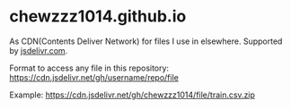 # chewzzz1014.github.io


As CDN(Contents Deliver Network) for files I use in elsewhere. Supported by [jsdelivr.com](https://www.jsdelivr.com/?docs=gh). 

Format to access any file in this repository: https://cdn.jsdelivr.net/gh/username/repo/file

Example: https://cdn.jsdelivr.net/gh/chewzzz1014/file/train.csv.zip
